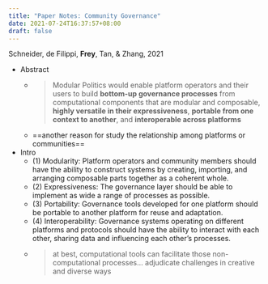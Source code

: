 ```yaml
---
title: "Paper Notes: Community Governance"
date: 2021-07-24T16:37:57+08:00
draft: false
---
```


Schneider, de Filippi, **Frey**, Tan, & Zhang, 2021
- Abstract
	- >Modular Politics would enable platform operators and their users to build **bottom-up governance processes** from computational components that are modular and composable, **highly versatile in their expressiveness**, **portable from one context to another**, and **interoperable across platforms**
	- ==another reason for study the relationship among platforms or communities==
- Intro
	-  (1) Modularity: Platform operators and community members should have the ability to construct systems by creating, importing, and arranging composable parts together as a coherent whole.
	- (2) Expressiveness: The governance layer should be able to implement as wide a range of processes as possible. 
	- (3) Portability: Governance tools developed for one platform should be portable to another platform for reuse and adaptation. 
	- (4) Interoperability: Governance systems operating on different platforms and protocols should have the ability to interact with each other, sharing data and influencing each other’s processes.
	- >at best, computational tools can facilitate those non-computational processes... adjudicate challenges in creative and diverse ways

